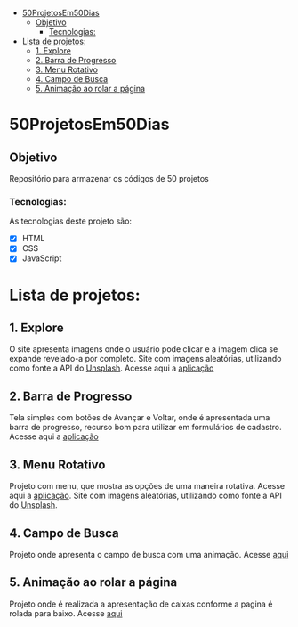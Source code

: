 - [50ProjetosEm50Dias](#50projetosem50dias)
  - [Objetivo](#objetivo)
    - [Tecnologias:](#tecnologias)
- [Lista de projetos:](#lista-de-projetos)
  - [1. Explore](#1-explore)
  - [2. Barra de Progresso](#2-barra-de-progresso)
  - [3. Menu Rotativo](#3-menu-rotativo)
  - [4. Campo de Busca](#4-campo-de-busca)
  - [5. Animação ao rolar a página](#5-animação-ao-rolar-a-página)

# 50ProjetosEm50Dias

## Objetivo

Repositório para armazenar os códigos de 50 projetos

### Tecnologias:

As tecnologias deste projeto são:

- [x] HTML
- [x] CSS
- [x] JavaScript

# Lista de projetos:

## 1. Explore

O site apresenta imagens onde o usuário pode clicar e a imagem clica se expande revelado-a por completo.
Site com imagens aleatórias, utilizando como fonte a API do [Unsplash](https://unsplash.com/).
Acesse aqui a [aplicação](#)

## 2. Barra de Progresso

Tela simples com botões de Avançar e Voltar, onde é apresentada uma barra de progresso, recurso bom para utilizar em formulários de cadastro.
Acesse aqui a [aplicação](#)

## 3. Menu Rotativo

Projeto com menu, que mostra as opções de uma maneira rotativa. Acesse aqui a [aplicação](#).
Site com imagens aleatórias, utilizando como fonte a API do [Unsplash](https://unsplash.com/).

## 4. Campo de Busca

Projeto onde apresenta o campo de busca com uma animação. Acesse [aqui](#)

## 5. Animação ao rolar a página

Projeto onde é realizada a apresentação de caixas conforme a pagina é rolada para baixo. Acesse [aqui](#)

<!--
## 4. Campo de Busca

Projeto onde apresenta o campo de busca com uma animação. Acesse [aqui](#) -->
